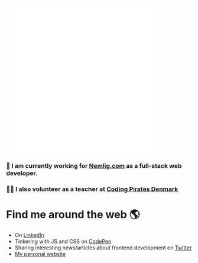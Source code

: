 ![Intro](https://raw.githubusercontent.com/marcentusch/marcentusch/master/test.svg)

### 💼 I am currently working for [Nemlig.com](https://www.nemlig.com/) as a full-stack web developer.
### 🧑‍🏫 I also volunteer as a teacher at [Coding Pirates Denmark](https://codingpirates.dk/)

# Find me around the web 🌎
* On [LinkedIn](https://www.linkedin.com/in/marc-obel-857847119/)
* Tinkering with JS and CSS on [CodePen](https://codepen.io/marcentusch) 
* Sharing interesting news/articles about frontend development on [Twitter](https://twitter.com/marc_obel)
* [My personal website](https://marcobel.com/)



<!--
**marcentusch/marcentusch** is a ✨ _special_ ✨ repository because its `README.md` (this file) appears on your GitHub profile.

Here are some ideas to get you started:

- 🔭 I’m currently working on ...
- 🌱 I’m currently learning ...
- 👯 I’m looking to collaborate on ...
- 🤔 I’m looking for help with ...
- 💬 Ask me about ...
- 📫 How to reach me: ...
- 😄 Pronouns: ...
- ⚡ Fun fact: ...
-->
